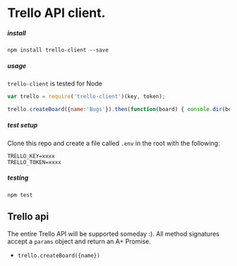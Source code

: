 # Trello API client.



##### install

``` 
npm install trello-client --save
```



##### usage

`trello-client` is tested for Node

``` javascript
var trello = require('trello-client')(key, token);

trello.createBoard({name:'Bugs'}).then(function(board) { console.dir(board); })
```



##### test setup

Clone this repo and create a file called `.env` in the root with the following:

``` 
TRELLO_KEY=xxxx
TRELLO_TOKEN=xxxx
```



##### testing

``` 
npm test
```



## Trello api

The entire Trello API will be supported someday :). All method signatures accept a `params` object and return an A+ Promise.

- `trello.createBoard({name})`